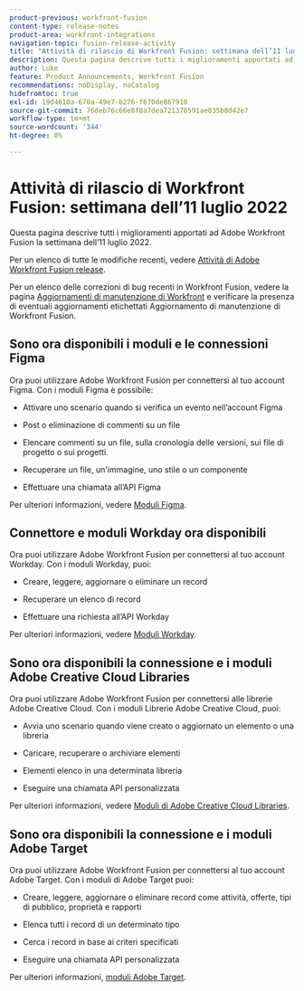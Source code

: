 ```yaml
---
product-previous: workfront-fusion
content-type: release-notes
product-area: workfront-integrations
navigation-topic: fusion-release-activity
title: "Attività di rilascio di Workfront Fusion: settimana dell’11 luglio 2022"
description: Questa pagina descrive tutti i miglioramenti apportati ad Adobe Workfront Fusion la settimana dell’11 luglio 2022.
author: Luke
feature: Product Announcements, Workfront Fusion
recommendations: noDisplay, noCatalog
hidefromtoc: true
exl-id: 19d4610a-670a-49e7-b276-f670de867910
source-git-commit: 76deb76c66e8f8a7dea721378591ae035b8d42e7
workflow-type: tm+mt
source-wordcount: '344'
ht-degree: 0%

---
```


# Attività di rilascio di Workfront Fusion: settimana dell’11 luglio 2022

Questa pagina descrive tutti i miglioramenti apportati ad Adobe Workfront Fusion la settimana dell’11 luglio 2022.

Per un elenco di tutte le modifiche recenti, vedere [Attività di Adobe Workfront Fusion release](../../../product-announcements/product-releases/fusion-release-activity/fusion-release-activity.md).

Per un elenco delle correzioni di bug recenti in Workfront Fusion, vedere la pagina [Aggiornamenti di manutenzione di Workfront](https://experienceleague.adobe.com/docs/workfront-known-issues/releases/current-updates.html) e verificare la presenza di eventuali aggiornamenti etichettati Aggiornamento di manutenzione di Workfront Fusion.

## Sono ora disponibili i moduli e le connessioni Figma

Ora puoi utilizzare Adobe Workfront Fusion per connettersi al tuo account Figma. Con i moduli Figma è possibile:

* Attivare uno scenario quando si verifica un evento nell’account Figma

* Post o eliminazione di commenti su un file

* Elencare commenti su un file, sulla cronologia delle versioni, sui file di progetto o sui progetti.

* Recuperare un file, un&#39;immagine, uno stile o un componente

* Effettuare una chiamata all’API Figma


Per ulteriori informazioni, vedere [Moduli Figma](../../../workfront-fusion/apps-and-their-modules/figma-modules.md).

## Connettore e moduli Workday ora disponibili

Ora puoi utilizzare Adobe Workfront Fusion per connettersi al tuo account Workday. Con i moduli Workday, puoi:

* Creare, leggere, aggiornare o eliminare un record

* Recuperare un elenco di record

* Effettuare una richiesta all’API Workday


Per ulteriori informazioni, vedere [Moduli Workday](../../../workfront-fusion/apps-and-their-modules/workday-modules.md).

## Sono ora disponibili la connessione e i moduli Adobe Creative Cloud Libraries

Ora puoi utilizzare Adobe Workfront Fusion per connettersi alle librerie Adobe Creative Cloud. Con i moduli Librerie Adobe Creative Cloud, puoi:

* Avvia uno scenario quando viene creato o aggiornato un elemento o una libreria

* Caricare, recuperare o archiviare elementi

* Elementi elenco in una determinata libreria

* Eseguire una chiamata API personalizzata


Per ulteriori informazioni, vedere [Moduli di Adobe Creative Cloud Libraries](../../../workfront-fusion/apps-and-their-modules/creative-cloud-libraries-modules.md).

## Sono ora disponibili la connessione e i moduli Adobe Target

Ora puoi utilizzare Adobe Workfront Fusion per connettersi al tuo account Adobe Target. Con i moduli di Adobe Target puoi:

* Creare, leggere, aggiornare o eliminare record come attività, offerte, tipi di pubblico, proprietà e rapporti

* Elenca tutti i record di un determinato tipo

* Cerca i record in base ai criteri specificati

* Eseguire una chiamata API personalizzata


Per ulteriori informazioni, [moduli Adobe Target](../../../workfront-fusion/apps-and-their-modules/adobe-target-modules.md).

